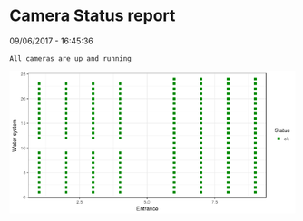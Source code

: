 Camera Status report
================
09/06/2017 - 16:45:36

    All cameras are up and running

![](camreport_files/figure-markdown_github/unnamed-chunk-2-1.png)
